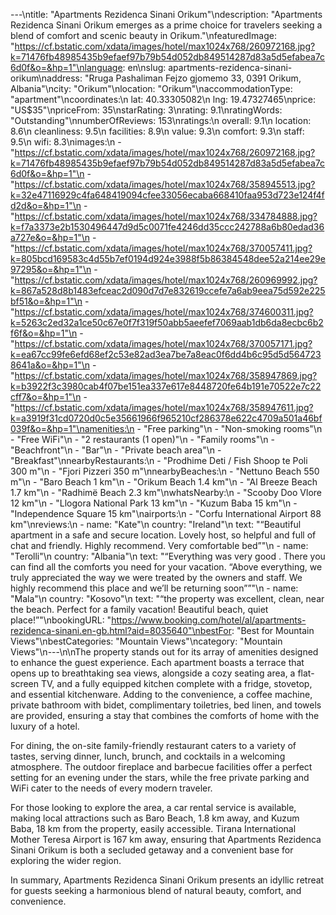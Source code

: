 ---\ntitle: "Apartments Rezidenca Sinani Orikum"\ndescription: "Apartments Rezidenca Sinani Orikum emerges as a prime choice for travelers seeking a blend of comfort and scenic beauty in Orikum."\nfeaturedImage: "https://cf.bstatic.com/xdata/images/hotel/max1024x768/260972168.jpg?k=71476fb48985435b9efaef97b79b54d052db849514287d83a5d5efabea7c6d0f&o=&hp=1"\nlanguage: en\nslug: apartments-rezidenca-sinani-orikum\naddress: "Rruga Pashaliman Fejzo gjomemo 33, 0391 Orikum, Albania"\ncity: "Orikum"\nlocation: "Orikum"\naccommodationType: "apartment"\ncoordinates:\n  lat: 40.33305082\n  lng: 19.47327465\nprice: "US$35"\npriceFrom: 35\nstarRating: 3\nrating: 9.1\nratingWords: "Outstanding"\nnumberOfReviews: 153\nratings:\n  overall: 9.1\n  location: 8.6\n  cleanliness: 9.5\n  facilities: 8.9\n  value: 9.3\n  comfort: 9.3\n  staff: 9.5\n  wifi: 8.3\nimages:\n  - "https://cf.bstatic.com/xdata/images/hotel/max1024x768/260972168.jpg?k=71476fb48985435b9efaef97b79b54d052db849514287d83a5d5efabea7c6d0f&o=&hp=1"\n  - "https://cf.bstatic.com/xdata/images/hotel/max1024x768/358945513.jpg?k=32e47116929c4fa648419094cfee33056ecaba668410faa953d723e124f4fd2d&o=&hp=1"\n  - "https://cf.bstatic.com/xdata/images/hotel/max1024x768/334784888.jpg?k=f7a3373e2b1530496447d9d5c0071fe4246dd35ccc242788a6b80edad36a727e&o=&hp=1"\n  - "https://cf.bstatic.com/xdata/images/hotel/max1024x768/370057411.jpg?k=805bcd169583c4d55b7ef0194d924e3988f5b86384548dee52a214ee29e97295&o=&hp=1"\n  - "https://cf.bstatic.com/xdata/images/hotel/max1024x768/260969992.jpg?k=867a528d8b1483efceac2d090d7d7e832619ccefe7a6ab9eea75d592e225bf51&o=&hp=1"\n  - "https://cf.bstatic.com/xdata/images/hotel/max1024x768/374600311.jpg?k=5263c2ed32a1ce50c67e0f7f319f50abb5aeefef7069aab1db6da8ecbc6b2f6f&o=&hp=1"\n  - "https://cf.bstatic.com/xdata/images/hotel/max1024x768/370057171.jpg?k=ea67cc99fe6efd68ef2c53e82ad3ea7be7a8eac0f6dd4b6c95d5d5647238641a&o=&hp=1"\n  - "https://cf.bstatic.com/xdata/images/hotel/max1024x768/358947869.jpg?k=b3922f3c3980cab4f07be151ea337e617e8448720fe64b191e70522e7c22cff7&o=&hp=1"\n  - "https://cf.bstatic.com/xdata/images/hotel/max1024x768/358947611.jpg?k=a3919f31cd0720d0c5e35661966f965210cf286378e622c4709a501a46bf039f&o=&hp=1"\namenities:\n  - "Free parking"\n  - "Non-smoking rooms"\n  - "Free WiFi"\n  - "2 restaurants (1 open)"\n  - "Family rooms"\n  - "Beachfront"\n  - "Bar"\n  - "Private beach area"\n  - "Breakfast"\nnearbyRestaurants:\n  - "Prodhime Deti / Fish Shoop te Poli 300 m"\n  - "Fjori Pizzeri 350 m"\nnearbyBeaches:\n  - "Nettuno Beach 550 m"\n  - "Baro Beach 1 km"\n  - "Orikum Beach 1.4 km"\n  - "Al Breeze Beach 1.7 km"\n  - "Radhimë Beach 2.3 km"\nwhatsNearby:\n  - "Scooby Doo Vlore 12 km"\n  - "Llogora National Park 13 km"\n  - "Kuzum Baba 15 km"\n  - "Independence Square 15 km"\nairports:\n  - "Corfu International Airport 88 km"\nreviews:\n  - name: "Kate"\n    country: "Ireland"\n    text: "“Beautiful apartment in a safe and secure location. Lovely host, so helpful and full of chat and friendly. Highly recommend. Very comfortable bed”"\n  - name: "Terolli"\n    country: "Albania"\n    text: "“Everything was very good . There you can find all the comforts you need for your vacation.
“Above everything, we truly appreciated the way we were treated by the owners and staff. We highly recommend this place and we’ll be returning soon””"\n  - name: "Mala"\n    country: "Kosovo"\n    text: "“the property was excellent, clean, near the beach. Perfect for a family vacation! Beautiful beach, quiet place!”"\nbookingURL: "https://www.booking.com/hotel/al/apartments-rezidenca-sinani.en-gb.html?aid=8035640"\nbestFor: "Best for Mountain Views"\nbestCategories: "Mountain Views"\ncategory: "Mountain Views"\n---\n\nThe property stands out for its array of amenities designed to enhance the guest experience. Each apartment boasts a terrace that opens up to breathtaking sea views, alongside a cozy seating area, a flat-screen TV, and a fully equipped kitchen complete with a fridge, stovetop, and essential kitchenware. Adding to the convenience, a coffee machine, private bathroom with bidet, complimentary toiletries, bed linen, and towels are provided, ensuring a stay that combines the comforts of home with the luxury of a hotel.

For dining, the on-site family-friendly restaurant caters to a variety of tastes, serving dinner, lunch, brunch, and cocktails in a welcoming atmosphere. The outdoor fireplace and barbecue facilities offer a perfect setting for an evening under the stars, while the free private parking and WiFi cater to the needs of every modern traveler.

For those looking to explore the area, a car rental service is available, making local attractions such as Baro Beach, 1.8 km away, and Kuzum Baba, 18 km from the property, easily accessible. Tirana International Mother Teresa Airport is 167 km away, ensuring that Apartments Rezidenca Sinani Orikum is both a secluded getaway and a convenient base for exploring the wider region.

In summary, Apartments Rezidenca Sinani Orikum presents an idyllic retreat for guests seeking a harmonious blend of natural beauty, comfort, and convenience.